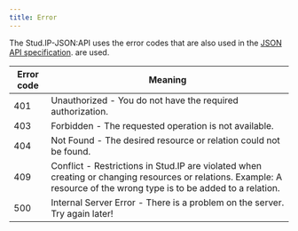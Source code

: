 ```yaml
---
title: Error
---
```



The Stud.IP-JSON:API uses the error codes that are also used in the <a
href="http://jsonapi.org/format">JSON API specification</a>.
are used.


Error code | Meaning
---------- | -------
401 | Unauthorized - You do not have the required authorization.
403 | Forbidden - The requested operation is not available.
404 | Not Found - The desired resource or relation could not be found.
409 | Conflict - Restrictions in Stud.IP are violated when creating or changing resources or relations. Example: A resource of the wrong type is to be added to a relation.
500 | Internal Server Error - There is a problem on the server. Try again later!
